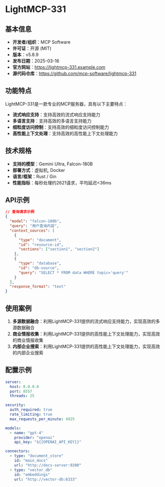 # LightMCP-331

## 基本信息

- **开发者/组织**：MCP Software
- **许可证**：开源 (MIT)
- **版本**：v5.8.9
- **发布日期**：2025-03-16
- **官方网站**：https://lightmcp-331.example.com
- **源代码仓库**：https://github.com/mcp-software/lightmcp-331

## 功能特点

LightMCP-331是一款专业的MCP服务器，具有以下主要特点：

- **流式响应支持**：支持高效的流式响应支持能力
- **多语言支持**：支持高效的多语言支持能力
- **细粒度访问控制**：支持高效的细粒度访问控制能力
- **高性能上下文处理**：支持高效的高性能上下文处理能力


## 技术规格

- **支持的模型**：Gemini Ultra, Falcon-180B
- **部署方式**：虚拟机, Docker
- **语言/框架**：Rust / Gin
- **性能指标**：每秒处理约2621请求，平均延迟<36ms

## API示例

```json
// 查询请求示例
{
  "model": "falcon-180b",
  "query": "用户查询内容",
  "context_sources": [
    {
      "type": "document",
      "id": "resource-id",
      "sections": ["section1", "section2"]
    },
    {
      "type": "database",
      "id": "db-source",
      "query": "SELECT * FROM data WHERE topic='query'"
    }
  ],
  "response_format": "text"
}
```

## 使用案例

1. **多源数据融合**：利用LightMCP-331提供的流式响应支持能力，实现高效的多源数据融合
2. **商业情报收集**：利用LightMCP-331提供的高性能上下文处理能力，实现高效的商业情报收集
3. **内部企业搜索**：利用LightMCP-331提供的高性能上下文处理能力，实现高效的内部企业搜索


## 配置示例

```yaml
server:
  host: 0.0.0.0
  port: 8557
  threads: 25

security:
  auth_required: true
  rate_limiting: true
  max_requests_per_minute: 4925

models:
  - name: "gpt-4"
    provider: "openai"
    api_key: "${{OPENAI_API_KEY}}"

connectors:
  - type: "document_store"
    id: "main_docs"
    url: "http://docs-server:9200"
  - type: "vector_db"
    id: "embeddings"
    url: "http://vector-db:6333"
```